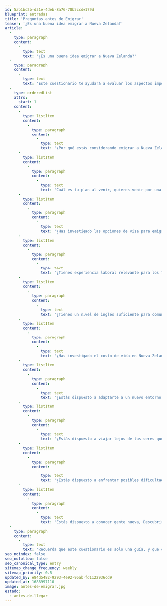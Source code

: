 ```yaml
---
id: 5ab1bc2b-d31e-4deb-8a76-78b5ccde179d
blueprint: entradas
title: 'Preguntas antes de Emigrar'
teaser: '¿Es una buena idea emigrar a Nueva Zelanda?'
article:
  -
    type: paragraph
    content:
      -
        type: text
        text: '¿Es una buena idea emigrar a Nueva Zelanda?'
  -
    type: paragraph
    content:
      -
        type: text
        text: 'Este cuestionario te ayudará a evaluar los aspectos importantes a considerar antes de emigrar a Nueva Zelanda. Las preguntas te ayudarán a reflexionar sobre tu situación personal y a evaluar si esta es una buena decisión para ti.'
  -
    type: orderedList
    attrs:
      start: 1
    content:
      -
        type: listItem
        content:
          -
            type: paragraph
            content:
              -
                type: text
                text: '¿Por qué estás considerando emigrar a Nueva Zelanda? Piensa en tu objetivo, esto te va a ayudar a tener un norte claro y a saber donde quieres llegar.'
      -
        type: listItem
        content:
          -
            type: paragraph
            content:
              -
                type: text
                text: 'Cuál es tu plan al venir, quieres venir por una temporada o planeas quedarte por más tiempo. Saber esto te ayudará a tomar mejores decisiones con tu tiempo de estadía.'
      -
        type: listItem
        content:
          -
            type: paragraph
            content:
              -
                type: text
                text: '¿Has investigado las opciones de visa para emigrar a Nueva Zelanda y entiendes los requisitos de elegibilidad?'
      -
        type: listItem
        content:
          -
            type: paragraph
            content:
              -
                type: text
                text: '¿Tienes experiencia laboral relevante para los trabajos que podrías desempeñar en Nueva Zelanda o estás dispuesto a comenzar desde cero y aprender una nueva profesión?'
      -
        type: listItem
        content:
          -
            type: paragraph
            content:
              -
                type: text
                text: '¿Tienes un nivel de inglés suficiente para comunicarte en el trabajo y en la vida cotidiana en Nueva Zelanda o estás dispuesto a estudiar y prepararte para hacerlo? Poder comunicarte efectivamente te ahorrará muchos dolores de cabeza.'
      -
        type: listItem
        content:
          -
            type: paragraph
            content:
              -
                type: text
                text: '¿Has investigado el costo de vida en Nueva Zelanda y tienes un plan financiero sólido para vivir aquí?'
      -
        type: listItem
        content:
          -
            type: paragraph
            content:
              -
                type: text
                text: '¿Estás dispuesto a adaptarte a un nuevo entorno cultural y a enfrentar posibles barreras culturales? Nueva Zelanda es muy multicultural, por lo que estarás expuesto a gente de todo el mundo.'
      -
        type: listItem
        content:
          -
            type: paragraph
            content:
              -
                type: text
                text: '¿Estás dispuesto a viajar lejos de tus seres queridos y a enfrentar la posibilidad de estar separado de ellos durante largos períodos de tiempo? Ten en cuenta que la diferencia horaria son bastante grandes.'
      -
        type: listItem
        content:
          -
            type: paragraph
            content:
              -
                type: text
                text: '¿Estás dispuesto a enfrentar posibles dificultades y obstáculos en tu viaje para emigrar a Nueva Zelanda? El proceso de viajar y moverse a otro país es bastante estresante y muchas veces las cosas no salen como uno lo esperaba.'
      -
        type: listItem
        content:
          -
            type: paragraph
            content:
              -
                type: text
                text: 'Estás dispuesto a conocer gente nueva, Descubrir el país es mucho más entretenido si lo haces con más gente.'
  -
    type: paragraph
    content:
      -
        type: text
        text: 'Recuerda que este cuestionario es solo una guía, y que cada situación es única. Asegúrate de considerar cuidadosamente tus propias circunstancias antes de tomar la decisión de emigrar a Nueva Zelanda. ¡Mucha suerte!'
seo_noindex: false
seo_nofollow: false
seo_canonical_type: entry
sitemap_change_frequency: weekly
sitemap_priority: 0.5
updated_by: e84d5482-9293-4e92-95ab-fd1122936cd9
updated_at: 1688997110
image: antes-de-emigrar.jpg
estado:
  - antes-de-llegar
---
```

